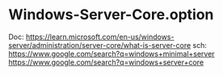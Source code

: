 # Windows-Server-Core.option
Doc: https://learn.microsoft.com/en-us/windows-server/administration/server-core/what-is-server-core sch: https://www.google.com/search?q=windows+minimal+server https://www.google.com/search?q=windows+server+core
